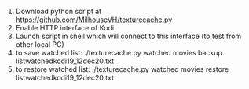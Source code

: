 1) Download python script at https://github.com/MilhouseVH/texturecache.py
2) Enable HTTP interface of Kodi
3) Launch script in shell which will connect to this interface (to test from other local PC)
4) to save watched list: ./texturecache.py  watched movies backup listwatchedkodi19_12dec20.txt
5) to restore watched list: ./texturecache.py  watched movies restore listwatchedkodi19_12dec20.txt
